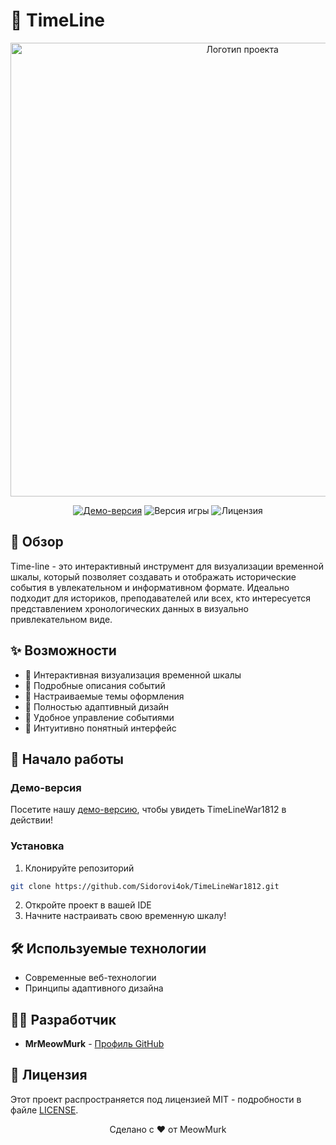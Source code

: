 # 🎯 TimeLine

<p align="center">
  <img src="https://github.com/Sidorovi4ok/TimeLineWar1812/blob/master/Git-Hub-Logo.png" alt="Логотип проекта" width="726">
</p>

<p align="center">
  <a href="http://limon4ikdk.temp.swtest.ru/"><img src="https://img.shields.io/badge/Демо-версия-green" alt="Демо-версия"></a>
  <img src="https://img.shields.io/badge/Версия-1.0.0-blue" alt="Версия игры">
  <img src="https://img.shields.io/badge/Лицензия-MIT-success" alt="Лицензия">
</p>

## 📖 Обзор

Time-line - это интерактивный инструмент для визуализации временной шкалы, который позволяет создавать и отображать исторические события в увлекательном и информативном формате. Идеально подходит для историков, преподавателей или всех, кто интересуется представлением хронологических данных в визуально привлекательном виде.

## ✨ Возможности

- 📅 Интерактивная визуализация временной шкалы
- 📝 Подробные описания событий
- 🎨 Настраиваемые темы оформления
- 📱 Полностью адаптивный дизайн
- 🔄 Удобное управление событиями
- 🎯 Интуитивно понятный интерфейс

## 🚀 Начало работы

### Демо-версия
Посетите нашу [демо-версию](http://limon4ikdk.temp.swtest.ru/), чтобы увидеть TimeLineWar1812 в действии!

### Установка
1. Клонируйте репозиторий
```bash
git clone https://github.com/Sidorovi4ok/TimeLineWar1812.git
```
2. Откройте проект в вашей IDE
3. Начните настраивать свою временную шкалу!

## 🛠️ Используемые технологии

- Современные веб-технологии
- Принципы адаптивного дизайна

## 👨‍💻 Разработчик

- **MrMeowMurk** - [Профиль GitHub](https://github.com/Sidorovi4ok)

## 📄 Лицензия

Этот проект распространяется под лицензией MIT - подробности в файле [LICENSE](LICENSE).



<p align="center">
  Сделано с ❤️ от MeowMurk
</p>

